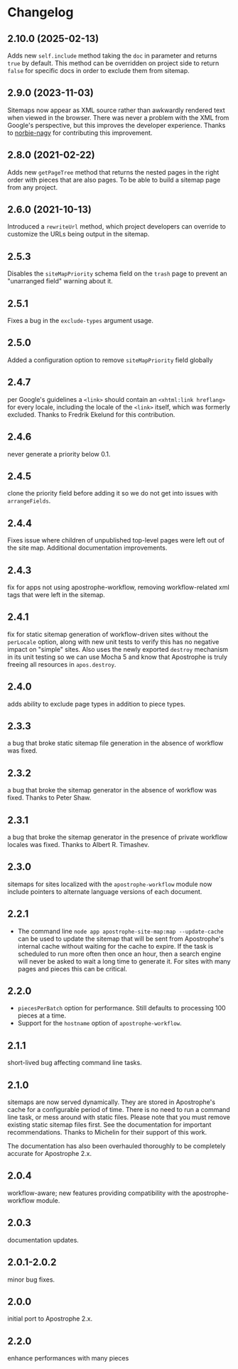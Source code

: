 # Changelog

## 2.10.0 (2025-02-13)

Adds new `self.include` method taking the `doc` in parameter and returns `true` by default. This method can be overridden on project side to return `false` for specific docs in order to exclude them from sitemap.

## 2.9.0 (2023-11-03)

Sitemaps now appear as XML source rather than awkwardly rendered text when viewed in the browser. There was never a problem with the XML from Google's perspective, but this improves the developer experience. Thanks to [norbie-nagy](https://github.com/norbie-nagy) for contributing this improvement.

## 2.8.0 (2021-02-22)

Adds new `getPageTree` method that returns the nested pages in the right order with pieces that are also pages. To be able to build a sitemap page from any project.

## 2.6.0 (2021-10-13)

Introduced a `rewriteUrl` method, which project developers can override to customize the URLs being output in the sitemap.

## 2.5.3

Disables the `siteMapPriority` schema field on the `trash` page to prevent an "unarranged field" warning about it.

## 2.5.1

Fixes a bug in the `exclude-types` argument usage.

## 2.5.0

Added a configuration option to remove `siteMapPriority` field globally

## 2.4.7

per Google's guidelines a `<link>` should contain an `<xhtml:link hreflang>` for every locale, including the locale of the `<link>` itself, which was formerly excluded. Thanks to Fredrik Ekelund for this contribution.

## 2.4.6

never generate a priority below 0.1.

## 2.4.5

clone the priority field before adding it so we do not get into issues with `arrangeFields`.

## 2.4.4

Fixes issue where children of unpublished top-level pages were left out of the site map. Additional documentation improvements.

## 2.4.3

fix for apps not using apostrophe-workflow, removing workflow-related xml tags that were left in the sitemap.

## 2.4.1

fix for static sitemap generation of workflow-driven sites without the `perLocale` option, along with new unit tests to verify this has no negative impact on "simple" sites. Also uses the newly exported `destroy` mechanism in its unit testing so we can use Mocha 5 and know that Apostrophe is truly freeing all resources in `apos.destroy`.

## 2.4.0

adds ability to exclude page types in addition to piece types.

## 2.3.3

a bug that broke static sitemap file generation in the absence of workflow was fixed.

## 2.3.2

a bug that broke the sitemap generator in the absence of workflow was fixed. Thanks to Peter Shaw.

## 2.3.1

a bug that broke the sitemap generator in the presence of private workflow locales was fixed. Thanks to Albert R. Timashev.

## 2.3.0

sitemaps for sites localized with the `apostrophe-workflow` module now include pointers to alternate language versions of each document.

## 2.2.1

* The command line `node app apostrophe-site-map:map --update-cache` can be used to update the sitemap that will be sent from Apostrophe's internal cache without waiting for the cache to expire. If the task is scheduled to run more often then once an hour, then a search engine will never be asked to wait a long time to generate it. For sites with many pages and pieces this can be critical.

## 2.2.0

* `piecesPerBatch` option for performance. Still defaults to processing 100 pieces at a time.
* Support for the `hostname` option of `apostrophe-workflow`.

## 2.1.1

short-lived bug affecting command line tasks.

## 2.1.0

sitemaps are now served dynamically. They are stored in Apostrophe's cache for a configurable period of time. There is no need to run a command line task, or mess around with static files. Please note that you must remove existing static sitemap files first. See the documentation for important recommendations. Thanks to Michelin for their support of this work.

The documentation has also been overhauled thoroughly to be completely accurate for Apostrophe 2.x.

## 2.0.4

workflow-aware; new features providing compatibility with the apostrophe-workflow module.

## 2.0.3

documentation updates.

## 2.0.1-2.0.2

minor bug fixes.

## 2.0.0

initial port to Apostrophe 2.x.

## 2.2.0

enhance performances with many pieces
